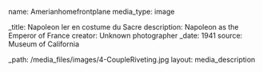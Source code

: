 name: Amerianhomefrontplane
media_type: image

_title: Napoleon ler en costume du Sacre
description: Napoleon as the Emperor of France
creator: Unknown photographer
_date: 1941
source: Museum of California

_path: /media_files/images/4-CoupleRiveting.jpg
layout: media_description
